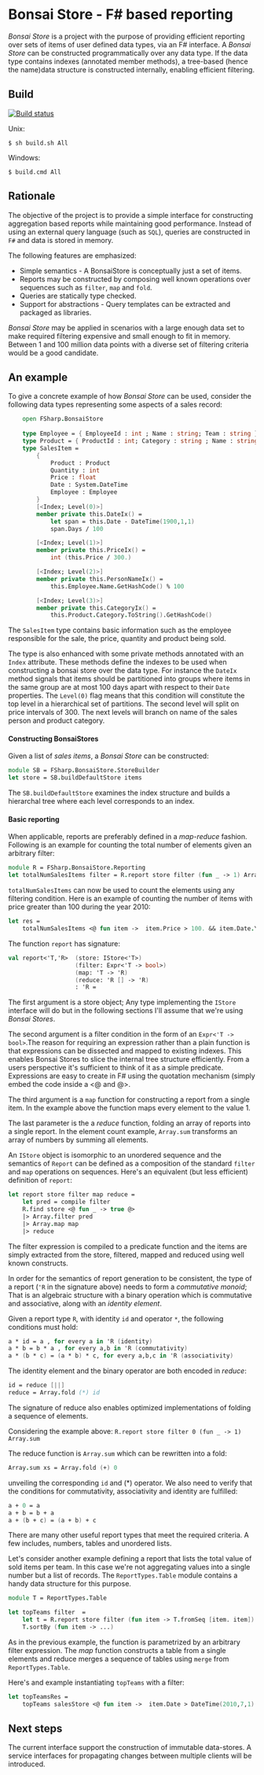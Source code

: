 Bonsai Store - F# based reporting
==============================================================
*Bonsai Store* is a project with the purpose of providing efficient reporting over sets of items of user defined data types, via an F# interface. A *Bonsai Store* can be constructed programmatically over any data type. If the data type contains indexes (annotated member methods), a tree-based (hence the name)data structure is constructed internally, enabling efficient filtering.

## Build ##
[![Build status](https://ci.appveyor.com/api/projects/status/6m12l77v5pn7re4e/branch/master?svg=true)](https://ci.appveyor.com/project/jobjo/bonsaistore/branch/master)

Unix:   
```
$ sh build.sh All
```
Windows:
```
$ build.cmd All
```

## Rationale  ##
The objective of the project is to provide a simple interface for constructing aggregation based reports while maintaining good performance. 
Instead of using an external query language (such as `SQL`), queries are constructed in `F#` and data is stored in memory.

The following features are emphasized:
* Simple semantics - A BonsaiStore is conceptually just a set of items.
* Reports may be constructed by composing well known operations over sequences such as  `filter`,   `map` and `fold`.
* Queries are statically type checked.
* Support for abstractions - Query templates can be extracted and packaged as libraries.

*Bonsai Store* may be applied in scenarios with a large enough data set to make required filtering expensive and small enough to fit in memory. Between 1 and 100 million data points with a diverse set of filtering criteria would be a good candidate.

## An example ##

To give a concrete example of how *Bonsai Store* can be used, consider the following data types representing some aspects of a sales record:

```fsharp
    open FSharp.BonsaiStore
    
    type Employee = { EmployeeId : int ; Name : string; Team : string }
    type Product = { ProductId : int; Category : string ; Name : string }
    type SalesItem = 
        {
            Product : Product
            Quantity : int
            Price : float
            Date : System.DateTime
            Employee : Employee 
        }
        [<Index; Level(0)>]
        member private this.DateIx() = 
            let span = this.Date - DateTime(1900,1,1)
            span.Days / 100

        [<Index; Level(1)>]
        member private this.PriceIx() = 
            int (this.Price / 300.)

        [<Index; Level(2)>]
        member private this.PersonNameIx() = 
            this.Employee.Name.GetHashCode() % 100

        [<Index; Level(3)>]
        member private this.CategoryIx() = 
            this.Product.Category.ToString().GetHashCode()
```

The `SalesItem` type contains basic information such as the employee responsible for the sale, the price, quantity and product being sold.

The type is also enhanced with some private methods annotated with an `Index` attribute. These methods define the indexes to be used when constructing a bonsai store over the data type. For instance the `DateIx` method signals that items should be partitioned into groups where items in the same group are at most 100 days apart with respect to their `Date` properties. The `Level(0)` flag means that this condition will constitute the top level in a hierarchical set of partitions. The second level will split on price intervals of 300. The next levels will branch on name of the sales person and product category.

#### Constructing BonsaiStores
Given a list of *sales items*, a *Bonsai Store* can be constructed:

```fsharp
module SB = FSharp.BonsaiStore.StoreBuilder
let store = SB.buildDefaultStore items
```
The `SB.buildDefaultStore` examines the index structure and builds a hierarchal tree where each level corresponds to an index.

#### Basic reporting
When applicable, reports are preferably defined in a *map-reduce* fashion. Following is an example for counting the total number of elements given an arbitrary filter:

```fsharp
module R = FSharp.BonsaiStore.Reporting
let totalNumSalesItems filter = R.report store filter (fun _ -> 1) Array.sum
```

`totalNumSalesItems` can now be used to count the elements using any filtering condition. Here is an example of counting the number of items with price greater than 100 during the year 2010:

```fsharp
let res =
    totalNumSalesItems <@ fun item ->  item.Price > 100. && item.Date.Year = 2010 @>
```
The function `report` has signature:

```fsharp
val report<'T,'R>  (store: IStore<'T>) 
                   (filter: Expr<'T -> bool>) 
                   (map: 'T -> 'R) 
                   (reduce: 'R [] -> 'R) 
                   : 'R =
```

The first argument is a store object; Any type implementing the `IStore` interface will do but in the following sections I'll assume that we're using *Bonsai Stores*.

The second argument is a filter condition in the form of an `Expr<'T -> bool>`.The reason for requiring an expression rather than a plain function is that expressions can be dissected and mapped to existing indexes. This enables Bonsai Stores to slice the internal tree structure efficiently. From a users perspective it's sufficient to think of it as a simple predicate. Expressions are easy to create in F# using the quotation mechanism (simply embed the code inside a <@ and @>.

The third argument is a `map` function for constructing a report from a single item. In the example above the function maps every element to the value 1. 

The last parameter is the a *reduce* function, folding an array of reports into a single report. In the element count example, `Array.sum` transforms an array of numbers by summing all elements.

An `IStore` object is isomorphic to an unordered sequence and the semantics of `Report` can be defined as a composition of the standard `filter` and `map` operations on sequences. Here's an equivalent (but less efficient) definition of `report`:

```fsharp
let report store filter map reduce = 
    let pred = compile filter
    R.find store <@ fun _ -> true @>
    |> Array.filter pred
    |> Array.map map 
    |> reduce
```
The filter expression is compiled to a predicate function and the items are simply extracted from the store, filtered, mapped and reduced using well known constructs.

In order for the semantics of report generation to be consistent, the type of a report (`'R` in the signature above) needs to form a *commutative monoid*; That is an algebraic structure with a binary operation which is commutative and associative, along with an *identity element*. 

Given a report type `R`, with identity `id` and operator `*`, the following conditions must hold:

```fsharp
a * id = a , for every a in 'R (identity)
a * b = b * a , for every a,b in 'R (commutativity)
a * (b * c) = (a * b) * c, for every a,b,c in 'R (associativity)
```
The identity element and the binary operator are both encoded in *reduce*:

```fsharp
id = reduce [||]
reduce = Array.fold (*) id
```
The signature of reduce also enables optimized implementations of folding a sequence of elements.

Considering the example above: `R.report store filter 0 (fun _ -> 1) Array.sum`

The reduce function is `Array.sum` which can be rewritten into a fold:

```fsharp
Array.sum xs = Array.fold (+) 0
```
unveiling the corresponding `id` and (*) operator. We also need to verify  that the conditions for commutativity, associativity and identity are fulfilled:

```fsharp
a + 0 = a
a + b = b + a
a + (b + c) = (a + b) + c
```
There are many other useful report types that meet the required criteria. A few includes, numbers, tables and unordered lists.

Let's consider another example defining a report that lists the total value of sold items per team. In this case we're not aggregating values into a single number but a list of records. The `ReportTypes.Table` module contains a handy data structure for this purpose.

```fsharp
module T = ReportTypes.Table

let topTeams filter  =
    let t = R.report store filter (fun item -> T.fromSeq [item. item]) T.merge
    T.sortBy (fun item -> ...)
```
As in the previous example, the function is parametrized by an arbitrary filter expression. The *map* function constructs a table from a single elements and reduce merges a sequence of tables using `merge` from `ReportTypes.Table`.

Here's and example instantiating `topTeams` with a filter:

```fsharp
let topTeamsRes =
    topTeams salesStore <@ fun item ->  item.Date > DateTime(2010,7,1) && item.Price > 200 && item.Price < 500 @>
```

## Next steps
The current interface support the construction of immutable data-stores. A service interfaces for propagating changes between multiple clients will be introduced.
